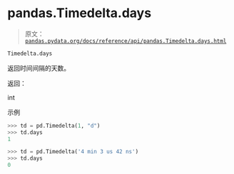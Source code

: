 # pandas.Timedelta.days

> 原文：[`pandas.pydata.org/docs/reference/api/pandas.Timedelta.days.html`](https://pandas.pydata.org/docs/reference/api/pandas.Timedelta.days.html)

```py
Timedelta.days
```

返回时间间隔的天数。

返回：

int

示例

```py
>>> td = pd.Timedelta(1, "d")
>>> td.days
1 
```

```py
>>> td = pd.Timedelta('4 min 3 us 42 ns')
>>> td.days
0 
```
